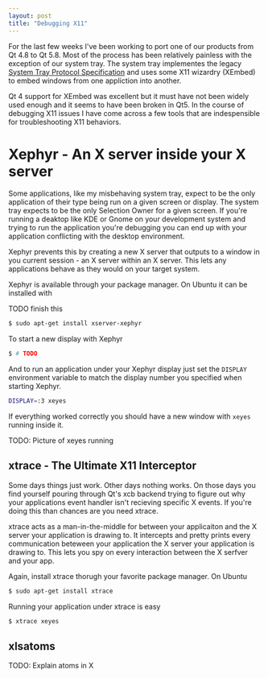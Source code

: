 ```yaml
---
layout: post
title: "Debugging X11"
---
```


For the last few weeks I've been working to port one of our products from Qt 4.8 to Qt 5.8.  Most
of the process has been relatively painless with the exception of our system tray.  The system tray
implementes the legacy [System Tray Protocol Specification](https://specifications.freedesktop.org/systemtray-spec/systemtray-spec-0.2.html)
and uses some X11 wizardry (XEmbed) to embed windows from one appliction into another.

Qt 4 support for XEmbed was excellent but it must have not been widely used enough and it
seems to have been broken in Qt5. In the course of debugging X11 issues I have come
across a few tools that are indespensible for troubleshooting X11 behaviors. 

# Xephyr - An X server inside your X server

Some applications, like my misbehaving system tray, expect to be the only application of their type
being run on a given screen or display. The system tray expects to be the only Selection Owner for a
given screen. If you're running a deaktop like KDE or Gnome on your development system and trying to
run the application you're debugging you can end up with your application conflicting with the
desktop environment. 

Xephyr prevents this by creating a new X server that outputs to a window in you current session - an
X server within an X server.  This lets any applications behave as they would on your target system.

Xephyr is available through your package manager. On Ubuntu it can be installed with

TODO finish this

```bash 
$ sudo apt-get install xserver-xephyr
```

To start a new display with Xephyr 

```bash
$ # TODO 
```

And to run an application under your Xephyr display just set the `DISPLAY` environment variable to
match the display number you specified when starting Xephyr.

```bash
DISPLAY=:3 xeyes
```

If everything worked correctly you should have a new window with `xeyes` running inside it.

TODO: Picture of xeyes running

## xtrace - The Ultimate X11 Interceptor

Some days things just work. Other days nothing works.  On those days you find yourself pouring
through Qt's xcb backend trying to figure out why your applications event handler isn't recieving
specific X events.  If you're doing this than chances are you need xtrace. 

xtrace acts as a man-in-the-middle for between your applicaiton and the X server your application is
drawing to.  It intercepts and pretty prints every communication beteween your application the X
server your application is drawing to.  This lets you spy on every interaction between the X serfver
and your app.

Again, install xtrace thorugh your favorite package manager. On Ubuntu 

```bash
$ sudo apt-get install xtrace
```

Running your application under xtrace is easy 

```bash
$ xtrace xeyes
```


## xlsatoms

TODO: Explain atoms in X 
